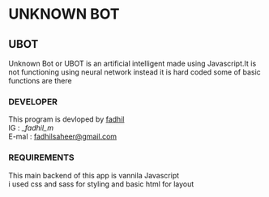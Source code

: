 UNKNOWN BOT
============

## UBOT

Unknown Bot or UBOT is an artificial intelligent
made using Javascript.It is not functioning using neural network instead
it is hard coded some of basic functions are there

### DEVELOPER
This program is devloped by [fadhil](https://fadhilsaheer.github.io/fadhil/)<br />
IG : __fadhil_m_<br />
E-mal : fadhilsaheer@gmail.com<br />

### REQUIREMENTS
This main backend of this app is vannila Javascript</br >
i used css and sass for styling and basic html for layout
